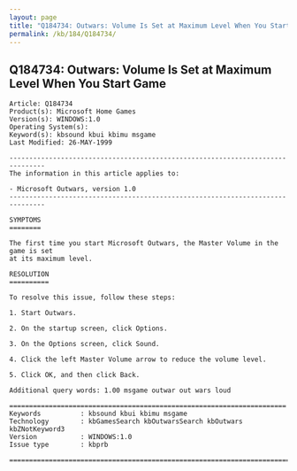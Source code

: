 ```yaml
---
layout: page
title: "Q184734: Outwars: Volume Is Set at Maximum Level When You Start Game"
permalink: /kb/184/Q184734/
---
```


## Q184734: Outwars: Volume Is Set at Maximum Level When You Start Game

	Article: Q184734
	Product(s): Microsoft Home Games
	Version(s): WINDOWS:1.0
	Operating System(s): 
	Keyword(s): kbsound kbui kbimu msgame
	Last Modified: 26-MAY-1999
	
	-------------------------------------------------------------------------------
	The information in this article applies to:
	
	- Microsoft Outwars, version 1.0 
	-------------------------------------------------------------------------------
	
	SYMPTOMS
	========
	
	The first time you start Microsoft Outwars, the Master Volume in the game is set
	at its maximum level.
	
	RESOLUTION
	==========
	
	To resolve this issue, follow these steps:
	
	1. Start Outwars.
	
	2. On the startup screen, click Options.
	
	3. On the Options screen, click Sound.
	
	4. Click the left Master Volume arrow to reduce the volume level.
	
	5. Click OK, and then click Back.
	
	Additional query words: 1.00 msgame outwar out wars loud
	
	======================================================================
	Keywords          : kbsound kbui kbimu msgame 
	Technology        : kbGamesSearch kbOutwarsSearch kbOutwars kbZNotKeyword3
	Version           : WINDOWS:1.0
	Issue type        : kbprb
	
	=============================================================================
	
